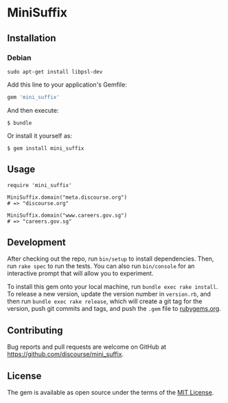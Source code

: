 # MiniSuffix

## Installation

### Debian
`sudo apt-get install libpsl-dev`

Add this line to your application's Gemfile:

```ruby
gem 'mini_suffix'
```

And then execute:

    $ bundle

Or install it yourself as:

    $ gem install mini_suffix

## Usage

```
require 'mini_suffix'

MiniSuffix.domain("meta.discourse.org")
# => "discourse.org"

MiniSuffix.domain("www.careers.gov.sg")
# => "careers.gov.sg"
```

## Development

After checking out the repo, run `bin/setup` to install dependencies. Then, run `rake spec` to run the tests. You can also run `bin/console` for an interactive prompt that will allow you to experiment.

To install this gem onto your local machine, run `bundle exec rake install`. To release a new version, update the version number in `version.rb`, and then run `bundle exec rake release`, which will create a git tag for the version, push git commits and tags, and push the `.gem` file to [rubygems.org](https://rubygems.org).

## Contributing

Bug reports and pull requests are welcome on GitHub at https://github.com/discourse/mini_suffix.

## License

The gem is available as open source under the terms of the [MIT License](https://opensource.org/licenses/MIT).
